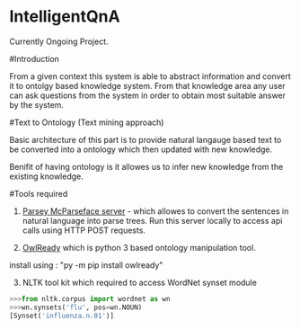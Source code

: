 # IntelligentQnA

Currently Ongoing Project. 

#Introduction

From a given context this system is able to abstract information and convert it to ontolgy based knowledge system. 
From that knowledge area any user can ask questions from the system in order to obtain most suitable answer by the system.

#Text to Ontology (Text mining approach)

Basic architecture of this part is to provide natural langauge based text to be converted into a ontology which then updated with new knowledge.

Benifit of having ontology is it allowes us to infer new knowledge from the existing knowledge.

#Tools required

1. [Parsey McParseface server](https://hub.docker.com/r/andersrye/parsey-mcparseface-server/) - which allowes to convert the sentences in natural language into parse trees.
Run this server locally to access api calls using HTTP POST requests.

2. [OwlReady](http://pythonhosted.org/Owlready/) which is python 3 based ontology manipulation tool.

install using :  "py -m pip install owlready"

3. NLTK tool kit which required to access WordNet synset module 
```python
>>>from nltk.corpus import wordnet as wn
>>>wn.synsets('flu', pos=wn.NOUN)
[Synset('influenza.n.01')]
```


